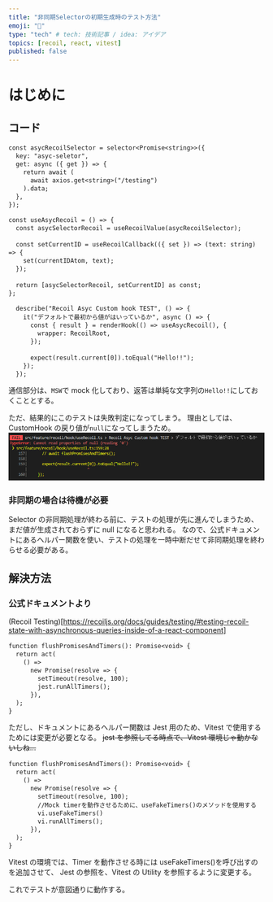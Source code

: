 ```yaml
---
title: "非同期Selectorの初期生成時のテスト方法"
emoji: "🤗"
type: "tech" # tech: 技術記事 / idea: アイデア
topics: [recoil, react, vitest]
published: false
---
```


# はじめに

## コード

```ts:Recoil
const asycRecoilSelector = selector<Promise<string>>({
  key: "asyc-seletor",
  get: async ({ get }) => {
    return await (
      await axios.get<string>("/testing")
    ).data;
  },
});
```

```ts:Custom hook
const useAsycRecoil = () => {
  const asycSelectorRecoil = useRecoilValue(asycRecoilSelector);

  const setCurrentID = useRecoilCallback(({ set }) => (text: string) => {
    set(currentIDAtom, text);
  });

  return [asycSelectorRecoil, setCurrentID] as const;
};
```

```ts:Vitest
  describe("Recoil Asyc Custom hook TEST", () => {
    it("デフォルトで最初から値がはいっているか", async () => {
      const { result } = renderHook(() => useAsycRecoil(), {
        wrapper: RecoilRoot,
      });

      expect(result.current[0]).toEqual("Hello!!");
    });
  });
```

通信部分は、`MSW`で mock 化しており、返答は単純な文字列の`Hello!!`にしておくこととする。

ただ、結果的にこのテストは失敗判定になってしまう。
理由としては、CustomHook の戻り値が`null`になってしまうため。
![](/images/recoil-asyc-testcase/result.png)

### 非同期の場合は待機が必要

Selector の非同期処理が終わる前に、テストの処理が先に進んでしまうため、まだ値が生成されておらずに null になると思われる。
なので、公式ドキュメントにあるヘルパー関数を使い、テストの処理を一時中断だせて非同期処理を終わらせる必要がある。

## 解決方法

### 公式ドキュメントより

(Recoil Testing)[https://recoiljs.org/docs/guides/testing/#testing-recoil-state-with-asynchronous-queries-inside-of-a-react-component]

```ts:ヘルパー関数
function flushPromisesAndTimers(): Promise<void> {
  return act(
    () =>
      new Promise(resolve => {
        setTimeout(resolve, 100);
        jest.runAllTimers();
      }),
  );
}
```

ただし、ドキュメントにあるヘルパー関数は Jest 用のため、Vitest で使用するためには変更が必要となる。
~~jest を参照してる時点で、Vitest 環境じゃ動かないしね…~~

```ts:Vitest Ver ヘルパー関数
function flushPromisesAndTimers(): Promise<void> {
  return act(
    () =>
      new Promise(resolve => {
        setTimeout(resolve, 100);
        //Mock timerを動作させるために、useFakeTimers()のメソッドを使用する
        vi.useFakeTimers()
        vi.runAllTimers();
      }),
  );
}
```

Vitest の環境では、Timer を動作させる時には useFakeTimers()を呼び出すのを追加させて、
Jest の参照を、Vitest の Utility を参照するように変更する。

これでテストが意図通りに動作する。
